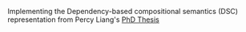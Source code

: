 Implementing the Dependency-based compositional semantics (DSC) representation from Percy Liang's
[PhD Thesis](http://cs.stanford.edu/~pliang/papers/dcs-thesis2011.pdf)


